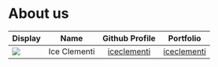 # About us

Display | Name | Github Profile | Portfolio 
--------|:----:|:--------------:|:---------:
![](https://via.placeholder.com/100.png?text=Photo) | Ice Clementi | [iceclementi](https://github.com/iceclementi) | [iceclementi](docs/team/iceclementi.md)

